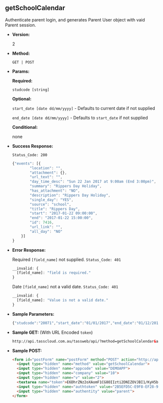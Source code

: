 **getSchoolCalendar**
----
Authenticate parent login, and generates Parent User object with vaid Parent session.

* **Version:**

  2

* **Method:**

  `GET | POST`
  
*  **Params:**

   **Required:**
 
   `studcode [string]`

   **Optional:**
 
   `start_date [date dd/mm/yyyy]` - Defaults to current date if not supplied

   `end_date [date dd/mm/yyyy]` - Defaults to `start_date` if not supplied

   **Conditional:**

   none

* **Success Response:**
    
    `Status_Code: 200`
    ```javascript
    {"events": [{
			"location": "",
			"attachment": {},
			"url_text": "",
			"day_time_desc": "Sun 22 Jan 2017 at 9:00am (End 3:00pm)",
			"summary": "Rippers Day Holiday",
			"has_attachment": "NO",
			"description": "Rippers Day Holiday",
			"single_day": "YES",
			"source": "school",
			"title": "Rippers Day",
			"start": "2017-01-22 09:00:00",
			"end": "2017-01-22 15:00:00",
			"id": 7416,
			"url_link": "",
			"all_day": "NO"
		}]
	}
	```
 
* **Error Response:**

    Required `[field_name]` not supplied. `Status_Code: 401`
    ```javascript
    __invalid: {
      [field_name]: "field is required."
    }
    ```
    

    Date `[field_name]` not a valid date. `Status_Code: 401`
    ```javascript
    __invalid: {
      [field_name]: "Value is not a valid date."
    }
    ```
    
* **Sample Parameters:**

	```javascript
    {"studcode":"20071","start_date":"01/01/2017","end_date":"01/12/2017"}
	```

* **Sample GET:** (With URL Encoded `token`)

	```HTML
    http://api.tasscloud.com.au/tassweb/api/?method=getSchoolCalendar&appcode=DEMOAPP&company=10&v=2&token=E6DhrZNz2oXAomF1CG8OIIzti2DNIZOVJBI1%2FKyH5bEKcgZy6UGNbjnvJAK4cYI7DJDUXQ7YreSFKTCwsJGp%2Bg%3D%3D&authtoken=2B5EFD5C-E9F8-EF28-94FA66492E10A1C9&authentity=parent
	```
  
* **Sample POST:**

	```HTML
    <form id="postForm" name="postForm" method="POST" action="http://api.tasscloud.com.au/tassweb/api/">
      <input type="hidden" name="method" value="getSchoolCalendar">
      <input type="hidden" name="appcode" value="DEMOAPP">
      <input type="hidden" name="company" value="10">
      <input type="hidden" name="v" value="2">
      <textarea name="token">E6DhrZNz2oXAomF1CG8OIIzti2DNIZOVJBI1/KyH5bEKcgZy6UGNbjnvJAK4cYI7DJDUXQ7YreSFKTCwsJGp+g==</textarea>
      <input type="hidden" name="authtoken" value="2B5EFD5C-E9F8-EF28-94FA66492E10A1C9">
      <input type="hidden" name="authentity" value="parent">
    </form>
	```
